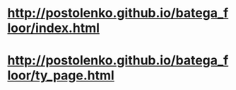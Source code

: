 # http://postolenko.github.io/batega_floor/index.html
# http://postolenko.github.io/batega_floor/ty_page.html